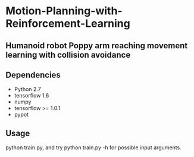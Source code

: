 # Motion-Planning-with-Reinforcement-Learning

## Humanoid robot Poppy arm reaching movement learning with collision avoidance


## Dependencies

* Python 2.7
* tensorflow 1.6
* numpy
* tensorflow >= 1.0.1
* pypot

## Usage
python train.py, and try python train.py -h for possible input arguments.





